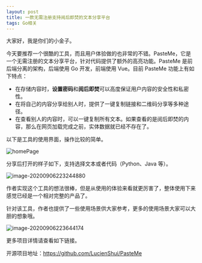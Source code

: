 ```yaml
---
layout: post
title: 一款无需注册支持阅后即焚的文本分享平台
tags: Go相关
---
```


大家好，我是你们的小金子。

今天要推荐一个很酷的工具，而且用户体验做的也非常的不错。PasteMe，它是一个无需注册的文本分享平台，针对代码提供了额外的高亮功能。PasteMe 是前后端分离的架构，后端使用 Go 开发，前端使用 Vue。目前 PasteMe 功能上有如下特点：

- 在存储内容时，**设置密码**和**阅后即焚**可以高度保证用户内容的安全性和私密性。
- 在将自己的内容分享给别人时，提供了一键复制链接和二维码分享等多种途径。
- 在查看别人的内容时，可以一键复制所有文本。如果查看的是阅后即焚的内容，那么在网页加载完成之前，实体数据就已经不存在了。

以下是工具的使用界面，操作比较的简单。

![homePage](https://7465-test-3c9b5e-1-1301419220.tcb.qcloud.la/mac_github_images/compress_68747470733a2f2f63646e2e6a7364656c6976722e6e65742f67682f506173746555732f43444e40302e302e31322f73637265656e73686f742f70617374656d652f686f6d652e706e67.png)

分享后打开的样子如下，支持选择文本或者代码（Python、Java 等）。

![image-20200906223244880](https://7465-test-3c9b5e-1-1301419220.tcb.qcloud.la/mac_github_images/compress_image-20200906223244880.png)

作者实现这个工具的想法很棒，但是从使用的体验来看就更厉害了，整体使用下来感觉已经是一个相对完整的产品了。

针对该工具，作者也提供了一些使用场景供大家参考，更多的使用场景大家可以大胆的想象哦。

![image-20200906223644174](https://7465-test-3c9b5e-1-1301419220.tcb.qcloud.la/mac_github_images/compress_image-20200906223644174.png)

更多项目详情请查看如下链接。

开源项目地址：https://github.com/LucienShui/PasteMe